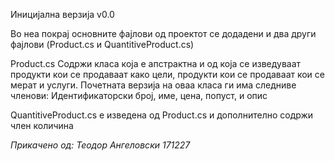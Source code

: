 Иницијална верзија v0.0

Во неа покрај основните фајлови од проектот се додадени и два други фајлови (Product.cs и QuantitiveProduct.cs)

Product.cs Содржи класа која е апстрактна и од која се изведуваат продукти кои се продаваат како цели, продукти кои се продаваат кои се мерат и услуги. Почетната верзија на оваа класа ги има следниве членови: Идентификаторски број, име, цена, попуст, и опис

QuantitiveProduct.cs е изведена од Product.cs и дополнително содржи член количина

*Прикачено од: Теодор Ангеловски 171227*